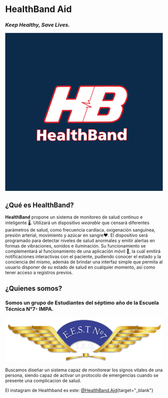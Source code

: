 # HealthBand Aid
### *Keep Healthy, Save Lives.*

![HealthBand Aid](image0.jpeg)

## ¿Qué es HealthBand?

**HealthBand** propone un sistema de monitoreo de salud continuo e inteligente :thermometer:. Utilizará un dispositivo *wearable* que censará diferentes parámetros de salud, como frecuencia cardíaca, oxigenación sanguínea, presión arterial, movimiento y azúcar en sangre:heart:. El dispositivo será programado para detectar niveles de salud anormales y emitir alertas en formas de vibraciones, sonidos e iluminación. Su funcionamiento se complementará al funcionamiento de una aplicación móvil :iphone:, la cuál emitirá notificaciones interactivas con el paciente, pudiendo conocer el estado y la conciencia del mismo, además de brindar una interfaz simple que permita al usuario disponer de su estado de salud en cualquier momento, así como tener acceso a registros previos.


## ¿Quienes somos?

### Somos un grupo de Estudiantes del séptimo año de la **Escuela Técnica N°7- IMPA**.
![Escudo](logo.png)

Buscamos diseñar un sistema capaz de monitorear los signos vitales de una persona,  siendo capaz de activar un protocolo de emergencias cuando se presente una complicacion de salud. 

El instagram de Healthband es este: [@HealthBand.Aid](https://www.instagram.com/healthband.aid/){target="_blank"}
